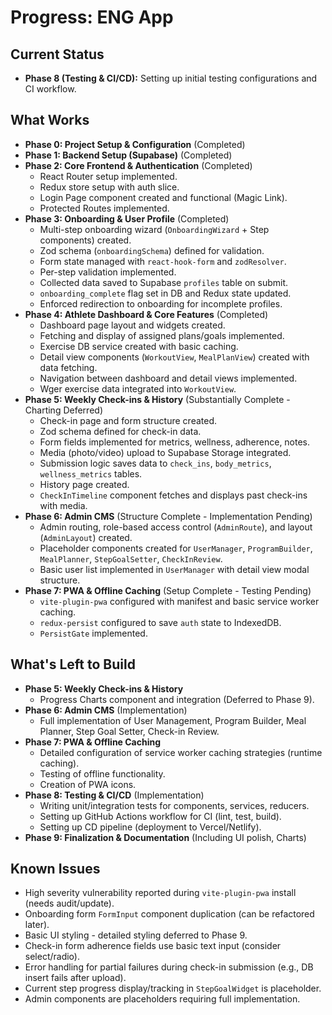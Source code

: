 # Progress: ENG App

## Current Status

*   **Phase 8 (Testing & CI/CD):** Setting up initial testing configurations and CI workflow.

## What Works

*   **Phase 0: Project Setup & Configuration** (Completed)
*   **Phase 1: Backend Setup (Supabase)** (Completed)
*   **Phase 2: Core Frontend & Authentication** (Completed)
    *   React Router setup implemented.
    *   Redux store setup with auth slice.
    *   Login Page component created and functional (Magic Link).
    *   Protected Routes implemented.
*   **Phase 3: Onboarding & User Profile** (Completed)
    *   Multi-step onboarding wizard (`OnboardingWizard` + Step components) created.
    *   Zod schema (`onboardingSchema`) defined for validation.
    *   Form state managed with `react-hook-form` and `zodResolver`.
    *   Per-step validation implemented.
    *   Collected data saved to Supabase `profiles` table on submit.
    *   `onboarding_complete` flag set in DB and Redux state updated.
    *   Enforced redirection to onboarding for incomplete profiles.
*   **Phase 4: Athlete Dashboard & Core Features** (Completed)
    *   Dashboard page layout and widgets created.
    *   Fetching and display of assigned plans/goals implemented.
    *   Exercise DB service created with basic caching.
    *   Detail view components (`WorkoutView`, `MealPlanView`) created with data fetching.
    *   Navigation between dashboard and detail views implemented.
    *   Wger exercise data integrated into `WorkoutView`.
*   **Phase 5: Weekly Check-ins & History** (Substantially Complete - Charting Deferred)
    *   Check-in page and form structure created.
    *   Zod schema defined for check-in data.
    *   Form fields implemented for metrics, wellness, adherence, notes.
    *   Media (photo/video) upload to Supabase Storage integrated.
    *   Submission logic saves data to `check_ins`, `body_metrics`, `wellness_metrics` tables.
    *   History page created.
    *   `CheckInTimeline` component fetches and displays past check-ins with media.
*   **Phase 6: Admin CMS** (Structure Complete - Implementation Pending)
    *   Admin routing, role-based access control (`AdminRoute`), and layout (`AdminLayout`) created.
    *   Placeholder components created for `UserManager`, `ProgramBuilder`, `MealPlanner`, `StepGoalSetter`, `CheckInReview`.
    *   Basic user list implemented in `UserManager` with detail view modal structure.
*   **Phase 7: PWA & Offline Caching** (Setup Complete - Testing Pending)
    *   `vite-plugin-pwa` configured with manifest and basic service worker caching.
    *   `redux-persist` configured to save `auth` state to IndexedDB.
    *   `PersistGate` implemented.

## What's Left to Build

*   **Phase 5: Weekly Check-ins & History**
    *   Progress Charts component and integration (Deferred to Phase 9).
*   **Phase 6: Admin CMS** (Implementation)
    *   Full implementation of User Management, Program Builder, Meal Planner, Step Goal Setter, Check-in Review.
*   **Phase 7: PWA & Offline Caching**
    *   Detailed configuration of service worker caching strategies (runtime caching).
    *   Testing of offline functionality.
    *   Creation of PWA icons.
*   **Phase 8: Testing & CI/CD** (Implementation)
    *   Writing unit/integration tests for components, services, reducers.
    *   Setting up GitHub Actions workflow for CI (lint, test, build).
    *   Setting up CD pipeline (deployment to Vercel/Netlify).
*   **Phase 9: Finalization & Documentation** (Including UI polish, Charts)

## Known Issues

*   High severity vulnerability reported during `vite-plugin-pwa` install (needs audit/update).
*   Onboarding form `FormInput` component duplication (can be refactored later).
*   Basic UI styling - detailed styling deferred to Phase 9.
*   Check-in form adherence fields use basic text input (consider select/radio).
*   Error handling for partial failures during check-in submission (e.g., DB insert fails after upload).
*   Current step progress display/tracking in `StepGoalWidget` is placeholder.
*   Admin components are placeholders requiring full implementation. 